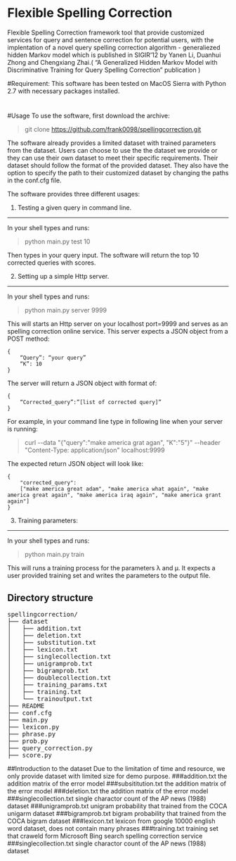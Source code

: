 # Flexible Spelling Correction


Flexible Spelling Correction framework tool that provide customized services for query and sentence correction for potential users, with the implentation of a novel query spelling correction algorithm - generaliezed hidden Markov model which is published in SIGIR’12 by Yanen Li, Duanhui Zhong and Chengxiang Zhai.( “A Generalized Hidden Markov Model with Discriminative Training for Query Spelling Correction” publication )

#Requirement: 
This software has been tested on MacOS Sierra with Python 2.7 with necessary packages installed.

#
#Usage
To use the software, first download the archive:
>	git clone https://github.com/frank0098/spellingcorrection.git </br>

The software already provides a limited dataset with trained parameters from the dataset. Users can choose to use the the dataset we provide or they can use their own dataset to meet their specific requirements. Their dataset should follow the format of the provided dataset. They also have the option to specify the path to their customized dataset by changing the paths in the conf.cfg file.

The software provides three different usages: 

1. Testing a given query in command line.
----
 In your shell types and runs:

>	python main.py test 10

Then types in your query input. The software will return the top 10 corrected queries with scores.

2. Setting up a simple Http server. 
----
In your shell types and runs:
>	python main.py server 9999

This will starts an Http server on your localhost port=9999 and serves as an spelling correction online service. This server expects a JSON object from a POST method:
```
{
	“Query”: “your query”
	“K”: 10
}
```
The server will return a JSON object with format of:
```
{
	“Corrected_query”:”[list of corrected query]”
}
```
For example, in your command line type in following line when your server is running:

>	curl --data "{\"query\":\"make america grat agan\", \"K\":\"5\"}" --header "Content-Type: application/json" localhost:9999

The expected return JSON object  will look like:
```
{
	"corrected_query": 
	["make america great adam", "make america what again", "make america great again", "make america iraq again", "make america grant again"]
}
```
3. Training parameters: 
----
In your shell types and runs:
>	python main.py train

This will runs a training process for the parameters λ and µ. It expects a user provided training set and writes the parameters to the output file.


## Directory structure
<pre>
spellingcorrection/
├── dataset
│   ├── addition.txt
│   ├── deletion.txt
│   ├── substitution.txt
│   ├── lexicon.txt
│   ├── singlecollection.txt
│   ├── unigramprob.txt
│   ├── bigramprob.txt
│   ├── doublecollection.txt
│   ├── training_params.txt
│   ├── training.txt
│   └── trainoutput.txt
├── README
├── conf.cfg  
├── main.py
├── lexicon.py
├── phrase.py
├── prob.py
├── query_correction.py
├── score.py
</pre>

##Introduction to the dataset
Due to the limitation of time and resource, we only provide dataset with limited size for demo purpose.
###addition.txt
the addition matrix of the error model
###subsititution.txt
the addition matrix of the error model
###deletion.txt
the addition matrix of the error model
###singlecollection.txt
single charactor count of the AP news (1988) dataset
###unigramprob.txt
unigram probability that trained from the COCA unigarm dataset
###bigramprob.txt
bigram probability that trained from the COCA bigram dataset
###lexicon.txt
lexicon from google 10000 english word dataset, does not contain many phrases
###training.txt
training set that craweld form Microsoft Bing search spelling correction service
###singlecollection.txt
single charactor count of the AP news (1988) dataset
